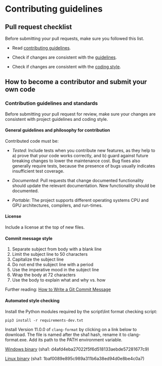 # Contributing guidelines

## Pull request checklist

Before submitting your pull requests, make sure you followed this list.

- Read [contributing guidelines](CONTRIBUTING.md).

- Check if changes are consistent with the
  [guidelines](#general-guidelines-and-philosophy-for-contribution).

- Check if changes are consistent with the
  [coding style](#commit-message-style).


## How to become a contributor and submit your own code

### Contribution guidelines and standards

Before submitting your pull request for review, make sure your changes are consistent with project guidelines and coding style.

#### General guidelines and philosophy for contribution

Contributed code must be:

- *Tested*: Include tests when you contribute new features, as they help to a)
  prove that your code works correctly, and b) guard against future breaking
  changes to lower the maintenance cost. Bug fixes also generally require tests,
  because the presence of bugs usually indicates insufficient test coverage.

- *Documented*: Pull requests that change documented functionality should update
  the relevant documentation. New functionality should be documented.

- *Portable*: The project supports different operating systems CPU and GPU
  architectures, compilers, and run-times.


#### License

Include a license at the top of new files.

#### Commit message style

1.  Separate subject from body with a blank line
2.  Limit the subject line to 50 characters
3.  Capitalize the subject line
4.  Do not end the subject line with a period
5.  Use the imperative mood in the subject line
6.  Wrap the body at 72 characters
7.  Use the body to explain what and why vs. how

Further reading:
[How to Write a Git Commit Message](https://chris.beams.io/posts/git-commit/)

#### Automated style checking

Install the Python modules required by the script\lint format checking script:

```
pip3 install -r requirements-dev.txt
```

Install Version 11.0.0 of `clang-format` by clicking on a link below to download.  The file is named after the sha1 hash, rename it to clang-format.exe. Add its path to the PATH environment variable.

[Windows binary](https://commondatastorage.googleapis.com/chromium-clang-format/d4afd4eba27022f5f6d518133aebde57281677c9)
(sha1: d4afd4eba27022f5f6d518133aebde57281677c9)

[Linux binary](https://commondatastorage.googleapis.com/chromium-clang-format/1baf0089e895c989a311b6a38ed94d0e8be4c0a7)
(sha1: 1baf0089e895c989a311b6a38ed94d0e8be4c0a7)

